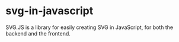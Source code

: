 # svg-in-javascript
SVG.JS is a library for easily creating SVG in JavaScript, for both the backend and the frontend.
